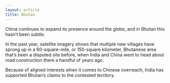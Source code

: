 ```yaml
---
layout: article
title: Bhutan
---
```

China continues to expand its presence around the globe, and in Bhutan this hasn’t been subtle.

In the past year, satellite imagery shows that multiple new villages have sprung up in a 60-square-mile, or 150-square kilometer, Bhutanese area that’s been a disputed site before, when India and China went to head about road construction there a handful of years ago.

Because of aligned interests when it comes to Chinese overreach, India has supported Bhutan’s claims to the contested territory.